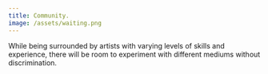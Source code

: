 ```yaml
---
title: Community.
image: /assets/waiting.png
---
```

While being surrounded by artists with varying levels of skills and experience, there will be room to experiment with different mediums without discrimination.